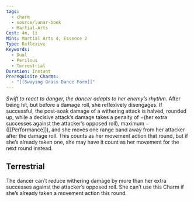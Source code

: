 ```yaml
---
tags:
  - charm
  - source/lunar-book
  - Martial-Arts
Cost: 4m, 1i
Mins: Martial Arts 4, Essence 2
Type: Reflexive
Keywords:
  - Dual
  - Perilous
  - Terrestrial
Duration: Instant
Prerequisite Charms:
  - "[[Swaying Grass Dance Form]]"
---
```

*Swift to react to danger, the dancer adapts to her enemy’s rhythm.*
After being hit, but before a damage roll, she reflexively disengages. If successful, the post-soak damage of a withering attack is halved, rounded up, while a decisive attack’s damage takes a penalty of −(her extra successes against the attacker’s opposed roll), maximum −([[Performance]]), and she moves one range band away from her attacker after the damage roll. This counts as her movement action that round, but if she’s already taken one, she may have it count as her movement for the next round instead. 
## Terrestrial
The dancer can’t reduce withering damage by more than her extra successes against the attacker’s opposed roll. She can’t use this Charm if she’s already taken a movement action this round.